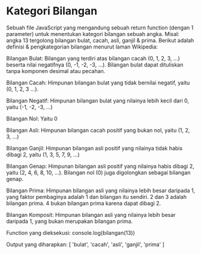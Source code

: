 # Kategori Bilangan
Sebuah file JavaScript yang mengandung sebuah return function (dengan 1 parameter) untuk menentukan kategori bilangan sebuah angka. Misal: angka 13 tergolong bilangan bulat, cacah, asli, ganjil & prima. Berikut adalah definisi & pengkategorian bilangan menurut laman Wikipedia:

Bilangan Bulat: Bilangan yang terdiri atas bilangan cacah (0, 1, 2, 3, ...) beserta nilai negatifnya (0, -1, -2, -3, ...). Bilangan bulat dapat dituliskan tanpa komponen desimal atau pecahan.

Bilangan Cacah: Himpunan bilangan bulat yang tidak bernilai negatif, yaitu (0, 1, 2, 3 ...).

Bilangan Negatif: Himpunan bilangan bulat yang nilainya lebih kecil dari 0, yaitu (-1, -2, -3, ...)

Bilangan Nol: Yaitu 0

Bilangan Asli: Himpunan bilangan cacah positif yang bukan nol, yaitu (1, 2, 3, ...)

Bilangan Ganjil: Himpunan bilangan asli positif yang nilainya tidak habis dibagi 2, yaitu (1, 3, 5, 7, 9, ...)

Bilangan Genap: Himpunan bilangan asli positif yang nilainya habis dibagi 2, yaitu (2, 4, 6, 8, 10, ...). Bilangan nol (0) juga digolongkan sebagai bilangan genap.

Bilangan Prima: Himpunan bilangan asli yang nilainya lebih besar daripada 1, yang faktor pembaginya adalah 1 dan bilangan itu sendiri. 2 dan 3 adalah bilangan prima. 4 bukan bilangan prima karena dapat dibagi 2.

Bilangan Komposit: Himpunan bilangan asli yang nilainya lebih besar daripada 1, yang bukan merupakan bilangan prima.

Function yang dieksekusi:
console.log(bilangan(13))

Output yang diharapkan:
[ 'bulat', 'cacah', 'asli', 'ganjil', 'prima' ]
